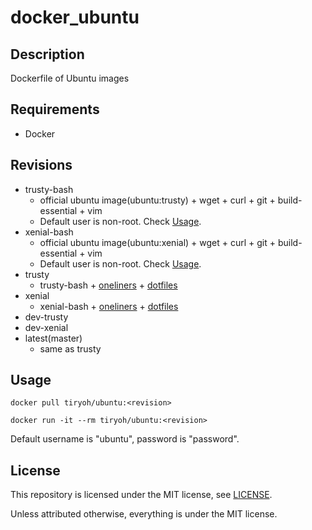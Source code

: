 # docker_ubuntu## DescriptionDockerfile of Ubuntu images## Requirements* Docker## Revisions* trusty-bash  * official ubuntu image(ubuntu:trusty) + wget + curl + git + build-essential + vim  * Default user is non-root.  Check [Usage](#usage).* xenial-bash  * official ubuntu image(ubuntu:xenial) + wget + curl + git + build-essential + vim  * Default user is non-root.  Check [Usage](#usage).* trusty  * trusty-bash + [oneliners](https://github.com/Tiryoh/oneliners) + [dotfiles](https://github.com/Tiryoh/dotfiles)* xenial  * xenial-bash + [oneliners](https://github.com/Tiryoh/oneliners) + [dotfiles](https://github.com/Tiryoh/dotfiles)* dev-trusty* dev-xenial* latest(master)  * same as trusty## Usage```docker pull tiryoh/ubuntu:<revision>``````docker run -it --rm tiryoh/ubuntu:<revision>```Default username is "ubuntu", password is "password".## LicenseThis repository is licensed under the MIT license, see [LICENSE](./LICENSE).Unless attributed otherwise, everything is under the MIT license.